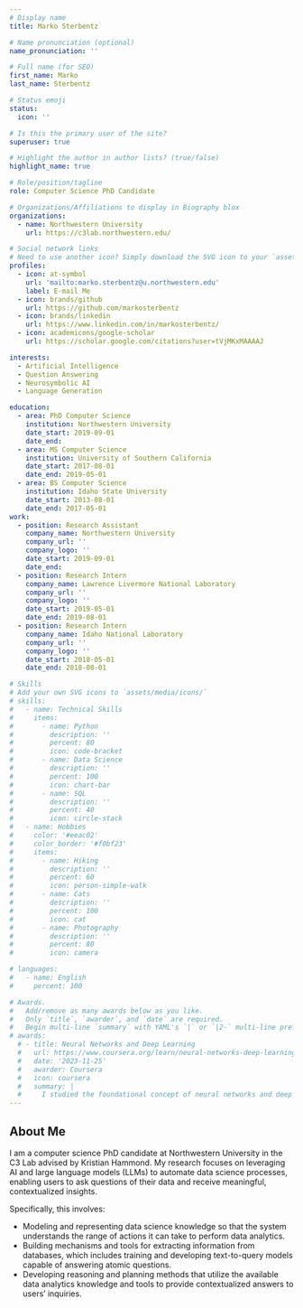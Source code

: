 ```yaml
---
# Display name
title: Marko Sterbentz

# Name pronunciation (optional)
name_pronunciation: ''

# Full name (for SEO)
first_name: Marko
last_name: Sterbentz

# Status emoji
status:
  icon: ''

# Is this the primary user of the site?
superuser: true

# Highlight the author in author lists? (true/false)
highlight_name: true

# Role/position/tagline
role: Computer Science PhD Candidate

# Organizations/Affiliations to display in Biography blox
organizations:
  - name: Northwestern University
    url: https://c3lab.northwestern.edu/

# Social network links
# Need to use another icon? Simply download the SVG icon to your `assets/media/icons/` folder.
profiles:
  - icon: at-symbol
    url: 'mailto:marko.sterbentz@u.northwestern.edu'
    label: E-mail Me
  - icon: brands/github
    url: https://github.com/markosterbentz
  - icon: brands/linkedin
    url: https://www.linkedin.com/in/markosterbentz/
  - icon: academicons/google-scholar
    url: https://scholar.google.com/citations?user=tVjMKxMAAAAJ

interests:
  - Artificial Intelligence
  - Question Answering
  - Neurosymbolic AI
  - Language Generation

education:
  - area: PhD Computer Science
    institution: Northwestern University
    date_start: 2019-09-01
    date_end:
  - area: MS Computer Science
    institution: University of Southern California
    date_start: 2017-08-01
    date_end: 2019-05-01
  - area: BS Computer Science
    institution: Idaho State University
    date_start: 2013-08-01
    date_end: 2017-05-01
work:
  - position: Research Assistant
    company_name: Northwestern University
    company_url: ''
    company_logo: ''
    date_start: 2019-09-01
    date_end:
  - position: Research Intern
    company_name: Lawrence Livermore National Laboratory
    company_url: ''
    company_logo: ''
    date_start: 2019-05-01
    date_end: 2019-08-01
  - position: Research Intern
    company_name: Idaho National Laboratory
    company_url: ''
    company_logo: ''
    date_start: 2018-05-01
    date_end: 2018-08-01

# Skills
# Add your own SVG icons to `assets/media/icons/`
# skills:
#   - name: Technical Skills
#     items:
#       - name: Python
#         description: ''
#         percent: 80
#         icon: code-bracket
#       - name: Data Science
#         description: ''
#         percent: 100
#         icon: chart-bar
#       - name: SQL
#         description: ''
#         percent: 40
#         icon: circle-stack
#   - name: Hobbies
#     color: '#eeac02'
#     color_border: '#f0bf23'
#     items:
#       - name: Hiking
#         description: ''
#         percent: 60
#         icon: person-simple-walk
#       - name: Cats
#         description: ''
#         percent: 100
#         icon: cat
#       - name: Photography
#         description: ''
#         percent: 80
#         icon: camera

# languages:
#   - name: English
#     percent: 100

# Awards.
#   Add/remove as many awards below as you like.
#   Only `title`, `awarder`, and `date` are required.
#   Begin multi-line `summary` with YAML's `|` or `|2-` multi-line prefix and indent 2 spaces below.
# awards:
  # - title: Neural Networks and Deep Learning
  #   url: https://www.coursera.org/learn/neural-networks-deep-learning
  #   date: '2023-11-25'
  #   awarder: Coursera
  #   icon: coursera
  #   summary: |
  #     I studied the foundational concept of neural networks and deep learning. By the end, I was familiar with the significant technological trends driving the rise of deep learning; build, train, and apply fully connected deep neural networks; implement efficient (vectorized) neural networks; identify key parameters in a neural network’s architecture; and apply deep learning to your own applications.
---
```


## About Me

I am a computer science PhD candidate at Northwestern University in the C3 Lab advised by Kristian Hammond. My research focuses on leveraging AI and large language models (LLMs) to automate data science processes, enabling users to ask questions of their data and receive meaningful, contextualized insights.

Specifically, this involves:
* Modeling and representing data science knowledge so that the system understands the range of actions it can take to perform data analytics.
* Building mechanisms and tools for extracting information from databases, which includes training and developing text-to-query models capable of answering atomic questions.
* Developing reasoning and planning methods that utilize the available data analytics knowledge and tools to provide contextualized answers to users’ inquiries.


